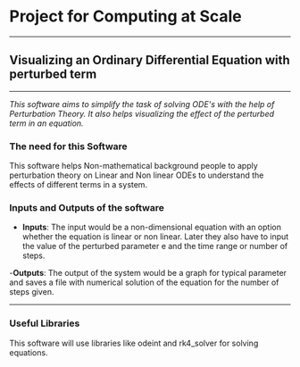 # Project for Computing at Scale

--- 

## Visualizing an Ordinary Differential Equation with perturbed term

---

*This software aims to simplify the task of solving ODE's with the help of Perturbation Theory. It also helps visualizing the effect of the perturbed term in an equation.*

### The need for this Software

This software helps Non-mathematical background people to apply perturbation theory on Linear and Non linear ODEs to understand the effects of different terms in a system. 

### Inputs and Outputs of the software

- **Inputs**: The input would be a non-dimensional equation with an option whether the equation is linear or non linear. Later they also have to input the value of the perturbed parameter e and the time range or number of steps. 

-**Outputs**: The output of the system would be a graph for typical parameter and saves a file with numerical solution of the equation for the number of steps given.

---

### Useful Libraries

This software will use libraries like odeint and rk4_solver for solving equations. 

